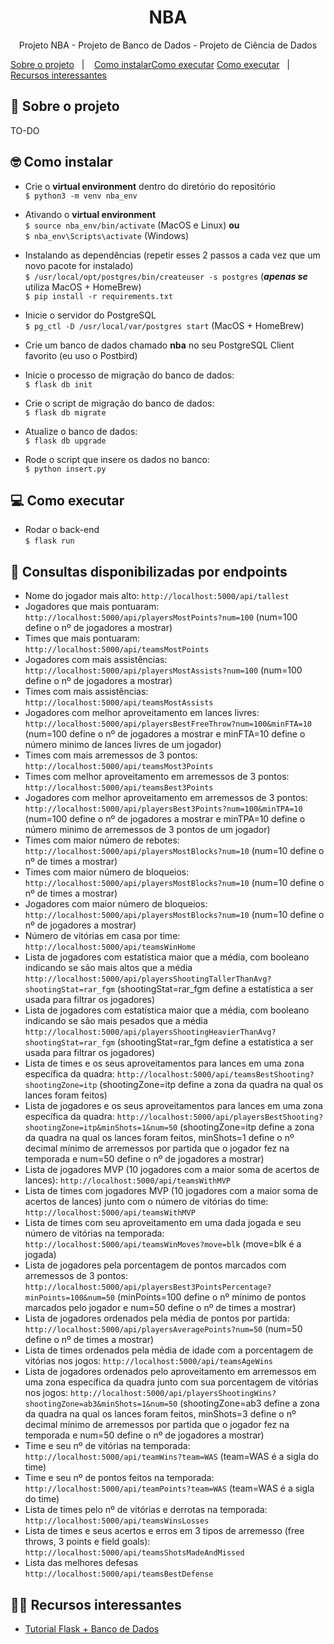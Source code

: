 <h1 align="center">NBA</h1>

<p align="center">
  <p align="center">Projeto NBA - Projeto de Banco de Dados - Projeto de Ciência de Dados</p>
  <a href="#-sobre-o-projeto">Sobre o projeto</a>&nbsp;&nbsp;&nbsp;|&nbsp;&nbsp;&nbsp;
  <a href="#-como-instalar">Como instalar</a><a href="#-como-executar">Como executar</a>
  <a href="#-como-executar">Como executar</a>&nbsp;&nbsp;&nbsp;|&nbsp;&nbsp;&nbsp;
  <a href="#-recursos-interessantes">Recursos interessantes</a>
</p>

## 🏀 Sobre o projeto
TO-DO

## 🤓 Como instalar
* Crie o **virtual environment** dentro do diretório do repositório<br>
`$ python3 -m venv nba_env`<br>

* Ativando o **virtual environment**<br>
`$ source nba_env/bin/activate` (MacOS e Linux) **ou** <br>
`$ nba_env\Scripts\activate` (Windows)<br>

* Instalando as dependências (repetir esses 2 passos a cada vez que um novo pacote for instalado)<br>
`$ /usr/local/opt/postgres/bin/createuser -s postgres` (***apenas se*** utiliza MacOS + HomeBrew)<br>
`$ pip install -r requirements.txt`

* Inicie o servidor do PostgreSQL<br>
`$ pg_ctl -D /usr/local/var/postgres start` (MacOS + HomeBrew)<br>
  
* Crie um banco de dados chamado **nba** no seu PostgreSQL Client favorito (eu uso o Postbird)<br>

* Inicie o processo de migração do banco de dados:<br>
`$ flask db init`
  
* Crie o script de migração do banco de dados:<br>
`$ flask db migrate`

* Atualize o banco de dados:<br>
`$ flask db upgrade`

* Rode o script que insere os dados no banco:<br>
`$ python insert.py`

## 💻 Como executar
* Rodar o back-end<br>
`$ flask run`

## 🎯 Consultas disponibilizadas por endpoints
* Nome do jogador mais alto: `http://localhost:5000/api/tallest`
* Jogadores que mais pontuaram: `http://localhost:5000/api/playersMostPoints?num=100` (num=100 define o nº de jogadores a mostrar)
* Times que mais pontuaram: `http://localhost:5000/api/teamsMostPoints`
* Jogadores com mais assistências: `http://localhost:5000/api/playersMostAssists?num=100` (num=100 define o nº de jogadores a mostrar)
* Times com mais assistências: `http://localhost:5000/api/teamsMostAssists`
* Jogadores com melhor aproveitamento em lances livres: `http://localhost:5000/api/playersBestFreeThrow?num=100&minFTA=10` (num=100 define o nº de jogadores a mostrar e minFTA=10 define o número minimo de lances livres de um jogador)
* Times com mais arremessos de 3 pontos: `http://localhost:5000/api/teamsMost3Points`
* Times com melhor aproveitamento em arremessos de 3 pontos: `http://localhost:5000/api/teamsBest3Points`
* Jogadores com melhor aproveitamento em arremessos de 3 pontos: `http://localhost:5000/api/playersBest3Points?num=100&minTPA=10` (num=100 define o nº de jogadores a mostrar e minTPA=10 define o número minimo de arremessos de 3 pontos de um jogador)
* Times com maior número de rebotes: `http://localhost:5000/api/playersMostBlocks?num=10` (num=10 define o nº de times a mostrar)
* Times com maior número de bloqueios: `http://localhost:5000/api/playersMostBlocks?num=10` (num=10 define o nº de times a mostrar)
* Jogadores com maior número de bloqueios: `http://localhost:5000/api/playersMostBlocks?num=10` (num=10 define o nº de jogadores a mostrar)
* Número de vitórias em casa por time: `http://localhost:5000/api/teamsWinHome`
* Lista de jogadores com estatística maior que a média, com booleano indicando se são mais altos que a média
 `http://localhost:5000/api/playersShootingTallerThanAvg?shootingStat=rar_fgm` (shootingStat=rar_fgm define a estatística a ser usada para filtrar os jogadores)
 * Lista de jogadores com estatística maior que a média, com booleano indicando se são mais pesados que a média
 `http://localhost:5000/api/playersShootingHeavierThanAvg?shootingStat=rar_fgm` (shootingStat=rar_fgm define a estatística a ser usada para filtrar os jogadores)
 * Lista de times e os seus aproveitamentos para lances em uma zona específica da quadra: 
 `http://localhost:5000/api/teamsBestShooting?shootingZone=itp` (shootingZone=itp define a zona da quadra na qual os lances foram feitos)
 * Lista de jogadores e os seus aproveitamentos para lances em uma zona específica da quadra: 
 `http://localhost:5000/api/playersBestShooting?shootingZone=itp&minShots=1&num=50` (shootingZone=itp define a zona da quadra na qual os lances foram feitos, minShots=1 define o nº decimal mínimo de arremessos por partida que o jogador fez na temporada e num=50 define o nº de jogadores a mostrar)
 * Lista de jogadores MVP (10 jogadores com a maior soma de acertos de lances): `http://localhost:5000/api/teamsWithMVP`
 * Lista de times com jogadores MVP (10 jogadores com a maior soma de acertos de lances) junto com o número de vitórias do time: 
 `http://localhost:5000/api/teamsWithMVP`
  * Lista de times com seu aproveitamento em uma dada jogada e seu número de vitórias na temporada: `http://localhost:5000/api/teamsWinMoves?move=blk` (move=blk é a jogada)
  * Lista de jogadores pela porcentagem de pontos marcados com arremessos de 3 pontos: `http://localhost:5000/api/playersBest3PointsPercentage?minPoints=100&num=50` (minPoints=100 define o nº mínimo de pontos marcados pelo jogador e num=50 define o nº de times a mostrar)
  * Lista de jogadores ordenados pela média de pontos por partida: `http://localhost:5000/api/playersAveragePoints?num=50` (num=50 define o nº de times a mostrar)
  * Lista de times ordenados pela média de idade com a porcentagem de vitórias nos jogos: `http://localhost:5000/api/teamsAgeWins`
  * Lista de jogadores ordenados pelo aproveitamento em arremessos em uma zona específica da quadra junto com sua porcentagem de vitórias nos jogos: 
 `http://localhost:5000/api/playersShootingWins?shootingZone=ab3&minShots=1&num=50` (shootingZone=ab3 define a zona da quadra na qual os lances foram feitos, minShots=3 define o nº decimal mínimo de arremessos por partida que o jogador fez na temporada e num=50 define o nº de jogadores a mostrar)
  * Time e seu nº de vitórias na temporada: `http://localhost:5000/api/teamWins?team=WAS` (team=WAS é a sigla do time)
  * Time e seu nº de pontos feitos na temporada: `http://localhost:5000/api/teamPoints?team=WAS` (team=WAS é a sigla do time)
  * Lista de times pelo nº de vitórias e derrotas na temporada: `http://localhost:5000/api/teamsWinsLosses`
  * Lista de times e seus acertos e erros em 3 tipos de arremesso (free throws, 3 points e field goals): `http://localhost:5000/api/teamsShotsMadeAndMissed`
  * Lista das melhores defesas `http://localhost:5000/api/teamsBestDefense`

## 🧑‍🏫 Recursos interessantes
* [Tutorial Flask + Banco de Dados](https://blog.miguelgrinberg.com/post/the-flask-mega-tutorial-part-iv-database)